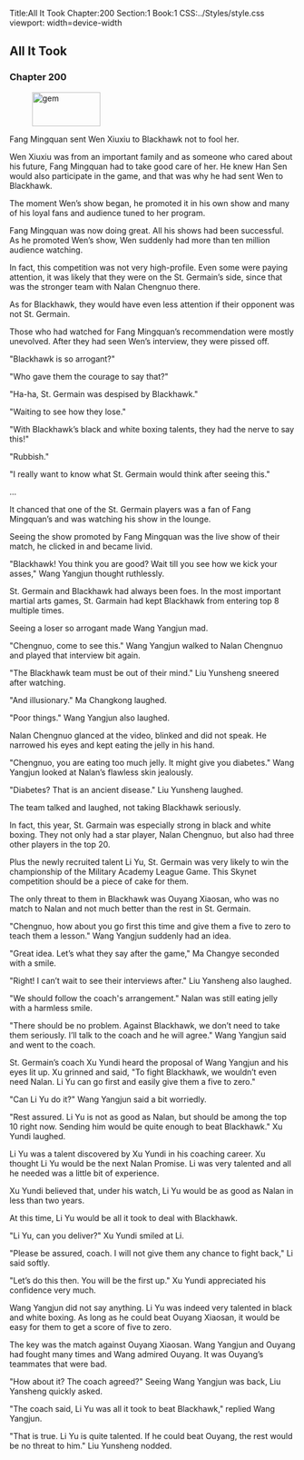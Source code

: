 Title:All It Took 
Chapter:200 
Section:1 
Book:1 
CSS:../Styles/style.css 
viewport: width=device-width
  
## All It Took
### Chapter 200 
<figure>
	<img src="../Images/gem.gif" alt="gem" id="gem" width="120" height="60" />
</figure>
  

  
  Fang Mingquan sent Wen Xiuxiu to Blackhawk not to fool her.

Wen Xiuxiu was from an important family and as someone who cared about his future, Fang Mingquan had to take good care of her. He knew Han Sen would also participate in the game, and that was why he had sent Wen to Blackhawk.

The moment Wen’s show began, he promoted it in his own show and many of his loyal fans and audience tuned to her program.

Fang Mingquan was now doing great. All his shows had been successful. As he promoted Wen’s show, Wen suddenly had more than ten million audience watching.

In fact, this competition was not very high-profile. Even some were paying attention, it was likely that they were on the St. Germain’s side, since that was the stronger team with Nalan Chengnuo there.

As for Blackhawk, they would have even less attention if their opponent was not St. Germain.

Those who had watched for Fang Mingquan’s recommendation were mostly unevolved. After they had seen Wen’s interview, they were pissed off.

"Blackhawk is so arrogant?"

"Who gave them the courage to say that?"

"Ha-ha, St. Germain was despised by Blackhawk."

"Waiting to see how they lose."

"With Blackhawk’s black and white boxing talents, they had the nerve to say this!"

"Rubbish."

"I really want to know what St. Germain would think after seeing this."

...

It chanced that one of the St. Germain players was a fan of Fang Mingquan’s and was watching his show in the lounge.

Seeing the show promoted by Fang Mingquan was the live show of their match, he clicked in and became livid.

"Blackhawk! You think you are good? Wait till you see how we kick your asses," Wang Yangjun thought ruthlessly.

St. Germain and Blackhawk had always been foes. In the most important martial arts games, St. Garmain had kept Blackhawk from entering top 8 multiple times.

Seeing a loser so arrogant made Wang Yangjun mad.

"Chengnuo, come to see this." Wang Yangjun walked to Nalan Chengnuo and played that interview bit again.

"The Blackhawk team must be out of their mind." Liu Yunsheng sneered after watching.

"And illusionary." Ma Changkong laughed.

"Poor things." Wang Yangjun also laughed.

Nalan Chengnuo glanced at the video, blinked and did not speak. He narrowed his eyes and kept eating the jelly in his hand.

"Chengnuo, you are eating too much jelly. It might give you diabetes." Wang Yangjun looked at Nalan’s flawless skin jealously.

"Diabetes? That is an ancient disease." Liu Yunsheng laughed.

The team talked and laughed, not taking Blackhawk seriously.

In fact, this year, St. Garmain was especially strong in black and white boxing. They not only had a star player, Nalan Chengnuo, but also had three other players in the top 20.

Plus the newly recruited talent Li Yu, St. Germain was very likely to win the championship of the Military Academy League Game. This Skynet competition should be a piece of cake for them.

The only threat to them in Blackhawk was Ouyang Xiaosan, who was no match to Nalan and not much better than the rest in St. Germain.

"Chengnuo, how about you go first this time and give them a five to zero to teach them a lesson." Wang Yangjun suddenly had an idea.

"Great idea. Let’s what they say after the game," Ma Changye seconded with a smile.

"Right! I can’t wait to see their interviews after." Liu Yansheng also laughed.

"We should follow the coach's arrangement." Nalan was still eating jelly with a harmless smile.

"There should be no problem. Against Blackhawk, we don’t need to take them seriously. I’ll talk to the coach and he will agree." Wang Yangjun said and went to the coach.

St. Germain’s coach Xu Yundi heard the proposal of Wang Yangjun and his eyes lit up. Xu grinned and said, "To fight Blackhawk, we wouldn’t even need Nalan. Li Yu can go first and easily give them a five to zero."

"Can Li Yu do it?" Wang Yangjun said a bit worriedly.

"Rest assured. Li Yu is not as good as Nalan, but should be among the top 10 right now. Sending him would be quite enough to beat Blackhawk." Xu Yundi laughed.

Li Yu was a talent discovered by Xu Yundi in his coaching career. Xu thought Li Yu would be the next Nalan Promise. Li was very talented and all he needed was a little bit of experience.

Xu Yundi believed that, under his watch, Li Yu would be as good as Nalan in less than two years.

At this time, Li Yu would be all it took to deal with Blackhawk.

"Li Yu, can you deliver?" Xu Yundi smiled at Li.

"Please be assured, coach. I will not give them any chance to fight back," Li said softly.

"Let’s do this then. You will be the first up." Xu Yundi appreciated his confidence very much.

Wang Yangjun did not say anything. Li Yu was indeed very talented in black and white boxing. As long as he could beat Ouyang Xiaosan, it would be easy for them to get a score of five to zero.

The key was the match against Ouyang Xiaosan. Wang Yangjun and Ouyang had fought many times and Wang admired Ouyang. It was Ouyang’s teammates that were bad.

"How about it? The coach agreed?" Seeing Wang Yangjun was back, Liu Yansheng quickly asked.

"The coach said, Li Yu was all it took to beat Blackhawk," replied Wang Yangjun.

"That is true. Li Yu is quite talented. If he could beat Ouyang, the rest would be no threat to him." Liu Yunsheng nodded.
